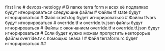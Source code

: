first line # devops-netology
           # В папке terra form и всех её подпапках будут игнорироваться следующие файлы 
           # Файлы tf state будут игнорироваться
           # Файл crash.log будет игнорироваться 
           # Файлы tfvars будут игнорироваться
           # override.tf и override.tv.json файлы будут игнорироваться
           # Файлы с окончанием override.tf и override.tf.json будут игнорироваться
           # Если будет нужно можем пропустить некторорые файлы override.tv с помощью знака !
           # Файл terraform.rc будет игнорироваться 
           ##
